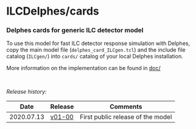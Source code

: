 # ILCDelphes/cards
### Delphes cards for generic ILC detector model

To use this model for fast ILC detector response simulation with Delphes,
copy the main model file (`delphes_card_ILCgen.tcl`) and the include 
file catalog (`ILCgen/`) into `cards/` catalog of your local Delphes installation.

More information on the implementation can be found in 
[doc/](https://github.com/ILDAnaSoft/ILDDelphes/tree/master/doc)

&nbsp;  

*Release history:*

| Date | Release | Comments |
| ---- | ------- | -------- |
| 2020.07.13 | [v01-00](https://github.com/iLCSoft/ILCDelphes/releases/tag/v01-00) | First public release of the model |

